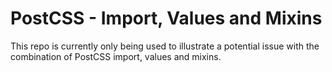 # PostCSS - Import, Values and Mixins

This repo is currently only being used to illustrate a potential issue with the combination of PostCSS import, values and mixins.
